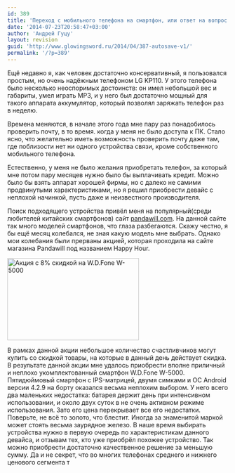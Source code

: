 ```yaml
---
id: 389
title: 'Переход с мобильного телефона на смартфон, или ответ на вопрос: а нужен ли мне смартфон'
date: '2014-07-23T20:58:47+03:00'
author: 'Андрей Гуцу'
layout: revision
guid: 'http://www.glowingsword.ru/2014/04/387-autosave-v1/'
permalink: '/?p=389'
---
```


<p>
Ещё недавно я, как человек достаточно консервативный, я пользовался простым, но очень надёжным телефоном LG KP110. У этого телефона было несколько неоспоримых достоинств: он имел небольшой вес и габариты, умел играть MP3, и у него был достаточно мощный для такого аппарата аккумулятор, который позволял заряжать телефон раз в неделю.
</p>
<p>Времена меняются, в начале этого года мне пару раз понадобилось проверить почту, в то время. когда у меня не было доступа к ПК. Стало ясно, что желательно иметь возможность проверить почту даже там, где поблизости нет ни одного устройства связи, кроме собственного мобильного телефона.</p>
<p> Естественно, у меня не было желания приобретать телефон, за который мне потом пару месяцев нужно было бы выплачивать кредит. Можно было бы взять аппарат хорошей фирмы, но с далеко не самими продвинутыми характеристиками, но я решил приобрести девайс с неплохой начинкой, пусть даже и неизвестного производителя.</p>

<p>Поиск подходящего устройства привёл меня на популярный(среди любителей китайских смартфонов) сайт <a title="Популярный интернет-магазин китайской электроники" href="pandawill.com">pandawill.com</a>. На данной сайте так много моделей смартфонов, что глаза разбегаются. Скажу честно, я бы ещё месяц колебался, не зная какую модель мне выбрать. Однако мои колебания были прерваны акцией, которая проходила на сайте магазина Pandawill под названием Happy Hour.

<a href="http://www.glowingsword.ru/wp-content/uploads/2014/04/Screenshot-from-2014-03-01-102302.png"><img src="http://www.glowingsword.ru/wp-content/uploads/2014/04/Screenshot-from-2014-03-01-102302-300x187.png" alt="Акция с 8% скидкой на W.D.Fone W-5000" width="300" height="187" class="alignnone size-medium wp-image-390" /></a>

</p><p>В рамках данной акции небольшое количество счастливчиков могут купить со скидкой товары, на которые в данный день действует скидка. В результате данной акции мне удалось приобрести вполне приличный и неплохо укомплектованный смартфон W.D.Fone W-5000. Пятидюймовый смартфон с IPS-матрицей, двумя симками и ОС Android версии 4.2.9 на борту оказался весьма неплохим выбором. У него всего два маленьких недостатка: батарея держит день при интенсивном использовании, и около двух суток в не очень активном режиме использования. Зато его цена перекрывает все его недостатки. Поверьте, не всё то золото, что блестит. Иногда за знаменитой маркой может стоять весьма заурядное железо. В наше время выбирать устройства нужно в первую очередь по характеристикам данного девайса, и отзывам тех, кто уже приобрёл похожее устройство. Так можно приобрести достаточно качественное решение за меньшую сумму. Да и не секрет, что во многих телефонах среднего и нижнего ценового сегмента т </p> 